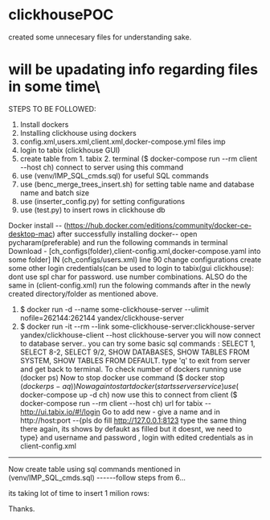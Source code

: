 # clickhousePOC
created some unnecesary files for understanding sake.
# will be upadating info regarding files in some time\

STEPS TO BE FOLLOWED:

1. Install dockers
2. Installing clickhouse using dockers
3. config.xml,users.xml,client.xml,docker-compose.yml files imp
4. login to tabix (clickhouse GUI)
5. create table from 1. tabix 
                     2. terminal ($ docker-compose run --rm client --host ch) connect to server using this command
6. use (venv/IMP_SQL_cmds.sql) for useful SQL commands
7. use (benc_merge_trees_insert.sh) for setting table name and database name and batch size
8. use (inserter_config.py) for setting configurations
9. use (test.py) to insert rows in clickhouse db


Docker install -- (https://hub.docker.com/editions/community/docker-ce-desktop-mac)
after successfully installing docker-- open pycharam(preferable) and run the following commands in terminal
Download - [ch_configs(folder),client-config.xml,docker-compose.yaml into some folder]
IN (ch_configs/users.xml) line 90 change configurations create some other login credentials(can be used to login to tabix(gui clickhouse): dont use spl char for password. use number combinations.
ALSO do the same in (client-config.xml)
run the folowing commands after in the newly created directory/folder as mentioned above.
1. $ docker run -d --name some-clickhouse-server --ulimit nofile=262144:262144 yandex/clickhouse-server
2. $ docker run -it --rm --link some-clickhouse-server:clickhouse-server yandex/clickhouse-client --host clickhouse-server
you will now connect to database server..
you can try some basic sql commands : SELECT 1, SELECT 8-2, SELECT 9/2, SHOW DATABASES, SHOW TABLES FROM SYSTEM, SHOW TABLES FROM DEFAULT.
type 'q' to exit from server and get back to terminal.
To check number of dockers running use (docker ps)
Now to stop docker use command ($ docker stop $(docker ps -aq))
Now again to start docker (starts server service) use ($ docker-compose up -d ch)
now use this to connect from client ($ docker-compose run --rm client --host ch)
url for tabix -- http://ui.tabix.io/#!/login
Go to add new - give a name and in http://host:port --{pls do fill http://127.0.0.1:8123 type the same thing there again, its shows by defaukt as filled but it doesnt, we need to type} and username and password , login with edited credentials as in client-config.xml
---------------------------------------------------------------------------------------------------------------------------

Now create table using sql commands mentioned in (venv/IMP_SQL_cmds.sql) 
------follow steps from 6...

its taking lot of time to insert 1 milion rows:

Thanks. 






